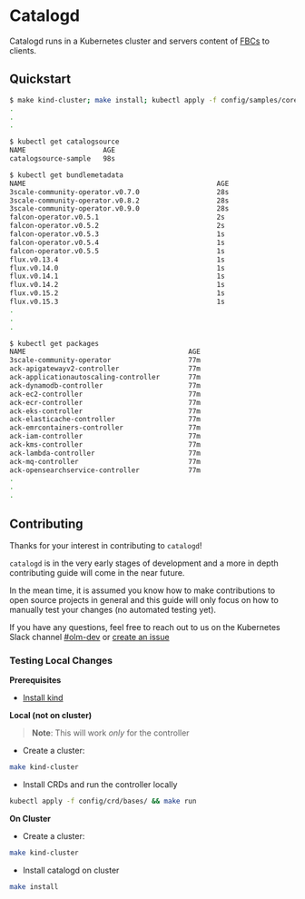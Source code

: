 # Catalogd

Catalogd runs in a Kubernetes cluster and servers content of [FBCs](https://olm.operatorframework.io/docs/reference/file-based-catalogs/) to clients.

## Quickstart

```bash
$ make kind-cluster; make install; kubectl apply -f config/samples/core_v1beta1_catalogsource.yaml
.
.
.

$ kubectl get catalogsource  
NAME                   AGE
catalogsource-sample   98s

$ kubectl get bundlemetadata 
NAME                                               AGE
3scale-community-operator.v0.7.0                   28s
3scale-community-operator.v0.8.2                   28s
3scale-community-operator.v0.9.0                   28s
falcon-operator.v0.5.1                             2s
falcon-operator.v0.5.2                             2s
falcon-operator.v0.5.3                             1s
falcon-operator.v0.5.4                             1s
falcon-operator.v0.5.5                             1s
flux.v0.13.4                                       1s
flux.v0.14.0                                       1s
flux.v0.14.1                                       1s
flux.v0.14.2                                       1s
flux.v0.15.2                                       1s
flux.v0.15.3                                       1s
.
.
.

$ kubectl get packages 
NAME                                        AGE
3scale-community-operator                   77m
ack-apigatewayv2-controller                 77m
ack-applicationautoscaling-controller       77m
ack-dynamodb-controller                     77m
ack-ec2-controller                          77m
ack-ecr-controller                          77m
ack-eks-controller                          77m
ack-elasticache-controller                  77m
ack-emrcontainers-controller                77m
ack-iam-controller                          77m
ack-kms-controller                          77m
ack-lambda-controller                       77m
ack-mq-controller                           77m
ack-opensearchservice-controller            77m
.
.
.
```

## Contributing

Thanks for your interest in contributing to `catalogd`!

`catalogd` is in the very early stages of development and a more in depth contributing guide will come in the near future.

In the mean time, it is assumed you know how to make contributions to open source projects in general and this guide will only focus on how to manually test your changes (no automated testing yet).

If you have any questions, feel free to reach out to us on the Kubernetes Slack channel [#olm-dev](https://kubernetes.slack.com/archives/C0181L6JYQ2) or [create an issue](https://github.com/operator-framework/catalogd/issues/new)

### Testing Local Changes

**Prerequisites**

- [Install kind](https://kind.sigs.k8s.io/docs/user/quick-start/#installation)

**Local (not on cluster)**

> **Note**: This will work *only* for the controller

- Create a cluster:

```sh
make kind-cluster
```

- Install CRDs and run the controller locally

```sh
kubectl apply -f config/crd/bases/ && make run
```

**On Cluster**

- Create a cluster:

```sh
make kind-cluster
```

- Install catalogd on cluster

```sh
make install
```
